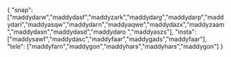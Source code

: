 {
  "snap":  ["maddydarw","maddydasf","maddyzark","maddydarg","maddydarp","maddydari","maddyasqw","maddydarn","maddyaqwe","maddydazx","maddyzaam","maddydasn","maddydasd","maddydaro ","maddyaszs"],
  "insta": ["maddysawf","maddydasc","maddyfaar","maddygads","maddyfaar"],
  "tele":  ["maddyfarn","maddygon","maddyhars","maddyhars","maddygon"]
}

